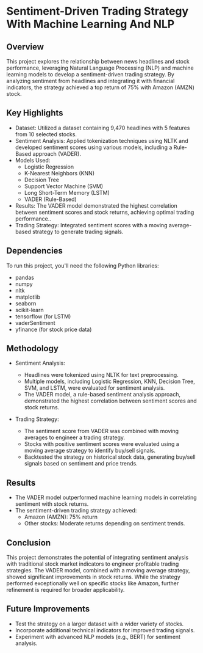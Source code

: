 
# Sentiment-Driven Trading Strategy With Machine Learning And NLP


## Overview
This project explores the relationship between news headlines and stock performance, leveraging Natural Language Processing (NLP) and machine learning models to develop a sentiment-driven trading strategy. By analyzing sentiment from headlines and integrating it with financial indicators, the strategy achieved a top return of 75% with Amazon (AMZN) stock.

## Key Highlights
- Dataset: Utilized a dataset containing 9,470 headlines with 5 features from 10 selected stocks.
- Sentiment Analysis: Applied tokenization techniques using NLTK and developed sentiment scores using various models, including a Rule-Based approach (VADER).
- Models Used:
  - Logistic Regression
  - K-Nearest Neighbors (KNN)
  - Decision Tree
  - Support Vector Machine (SVM)
  - Long Short-Term Memory (LSTM)
  - VADER (Rule-Based)
- Results: The VADER model demonstrated the highest correlation between sentiment scores and stock returns, achieving optimal trading performance..
- Trading Strategy: Integrated sentiment scores with a moving average-based strategy to generate trading signals.

## Dependencies
To run this project, you'll need the following Python libraries:

- pandas
- numpy
- nltk
- matplotlib
- seaborn
- scikit-learn
- tensorflow (for LSTM)
- vaderSentiment
- yfinance (for stock price data)
## Methodology
* Sentiment Analysis:
  * Headlines were tokenized using NLTK for text preprocessing.
  - Multiple models, including Logistic Regression, KNN, Decision Tree, SVM, and LSTM, were evaluated for sentiment analysis.
  - The VADER model, a rule-based sentiment analysis approach, demonstrated the highest correlation between sentiment scores and stock returns.

* Trading Strategy:
  - The sentiment score from VADER was combined with moving averages to engineer a trading strategy.
  - Stocks with positive sentiment scores were evaluated using a moving average strategy to identify buy/sell signals.
  - Backtested the strategy on historical stock data, generating buy/sell signals based on sentiment and price trends.
## Results

- The VADER model outperformed machine learning models in correlating sentiment with stock returns.
- The sentiment-driven trading strategy achieved:
  - Amazon (AMZN): 75% return
  - Other stocks: Moderate returns depending on sentiment trends.
## Conclusion
This project demonstrates the potential of integrating sentiment analysis with traditional stock market indicators to engineer profitable trading strategies. The VADER model, combined with a moving average strategy, showed significant improvements in stock returns. While the strategy performed exceptionally well on specific stocks like Amazon, further refinement is required for broader applicability.
## Future Improvements

- Test the strategy on a larger dataset with a wider variety of stocks.
- Incorporate additional technical indicators for improved trading signals.
- Experiment with advanced NLP models (e.g., BERT) for sentiment analysis.
